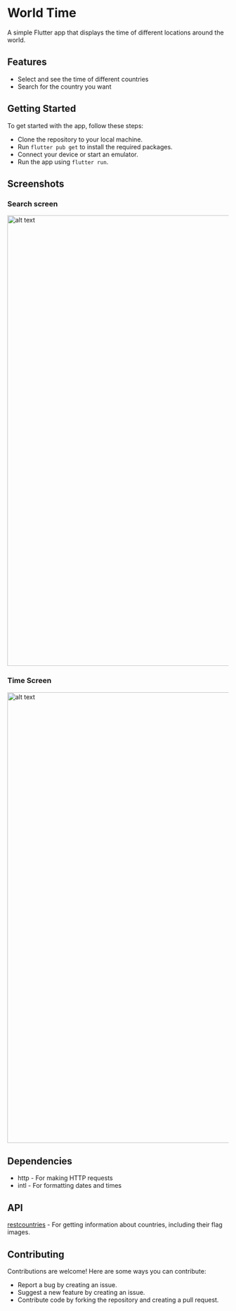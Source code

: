# World Time

A simple Flutter app that displays the time of different locations around the world.

## Features
- Select and see the time of different countries
- Search for the country you want

## Getting Started

To get started with the app, follow these steps:

- Clone the repository to your local machine.
- Run `flutter pub get` to install the required packages.
- Connect your device or start an emulator.
- Run the app using `flutter run`.

## Screenshots

### **Search screen**

<img src="https://user-images.githubusercontent.com/82305969/235167769-5fb6723c-41a5-4aaa-9e66-92645ee68185.png" alt="alt text" width="512" height="1024">

### **Time Screen**

<img src="https://user-images.githubusercontent.com/82305969/235167921-2b8ca862-db46-481f-a987-7f6160a0d52b.png" alt="alt text" width="512" height="1024">

## Dependencies
- http - For making HTTP requests
- intl - For formatting dates and times

## API
[restcountries](https://restcountries.com/v2/name/) - For getting information about countries, including their flag images.

## Contributing
Contributions are welcome! Here are some ways you can contribute:

- Report a bug by creating an issue.
- Suggest a new feature by creating an issue.
- Contribute code by forking the repository and creating a pull request.
